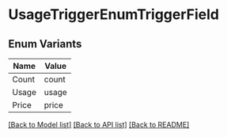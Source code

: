 # UsageTriggerEnumTriggerField

## Enum Variants

| Name | Value |
|---- | -----|
| Count | count |
| Usage | usage |
| Price | price |


[[Back to Model list]](../README.md#documentation-for-models) [[Back to API list]](../README.md#documentation-for-api-endpoints) [[Back to README]](../README.md)


